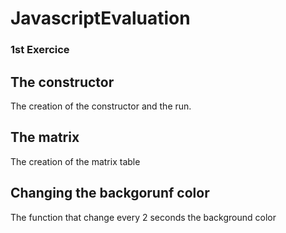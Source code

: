# JavascriptEvaluation

### 1st Exercice

## The constructor

The creation of the constructor and the run.


## The matrix

The creation of the matrix table

## Changing the backgorunf color

The function that change every 2 seconds the background color
 